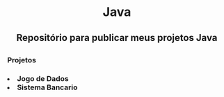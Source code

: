 <h1 align="center"> Java </h1>

<h2 align="center"> Repositório para publicar meus projetos Java<h2>

<h3> Projetos <h3>

<li> Jogo de Dados
<li> Sistema Bancario
